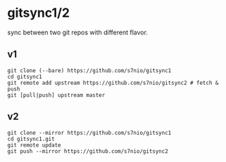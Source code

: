 # gitsync1/2

sync between two git repos with different flavor.

## v1

```shell
git clone (--bare) https://github.com/s7nio/gitsync1 
cd gitsync1
git remote add upstream https://github.com/s7nio/gitsync2 # fetch & push
git [pull|push] upstream master
```

## v2

```shell
git clone --mirror https://github.com/s7nio/gitsync1 
cd gitsync1.git
git remote update
git push --mirror https://github.com/s7nio/gitsync2
```
